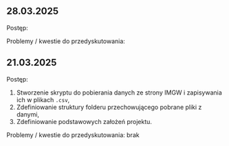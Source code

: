 ## 28.03.2025

Postęp:

Problemy / kwestie do przedyskutowania:

## 21.03.2025

Postęp: 
1. Stworzenie skryptu do pobierania danych ze strony IMGW i zapisywania ich w plikach `.csv`, 
2. Zdefiniowanie struktury folderu przechowującego pobrane pliki z danymi,
3. Zdefiniowanie podstawowych założeń projektu.

Problemy / kwestie do przedyskutowania: brak